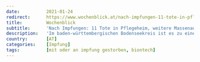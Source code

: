 ```yaml
---
date:          2021-01-24
redirect:      https://www.wochenblick.at/nach-impfungen-11-tote-in-pflegeheim-weitere-massenausbrueche/
title:         Wochenblick
subtitle:      'Nach Impfungen: 11 Tote in Pflegeheim, weitere Massenausbrüche'
description:   'Im baden-württembergischen Bodenseekreis ist es zu einem regelrechten Massensterben in Folge der Covid-Schutzimpfung gekommen.'
country:       [AT]
categories:    [Impfung]
tags:          [mit oder an impfung gestorben, biontech]
---
```

